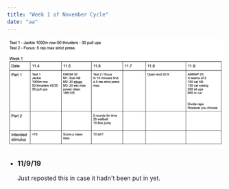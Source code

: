 ```yaml
---
title: "Week 1 of November Cycle"
date: "aa"
---
```

![workouts](./nov-19-week1.jpg)
*  ### 11/9/19
    Just reposted this in case it hadn't been put in yet. 
